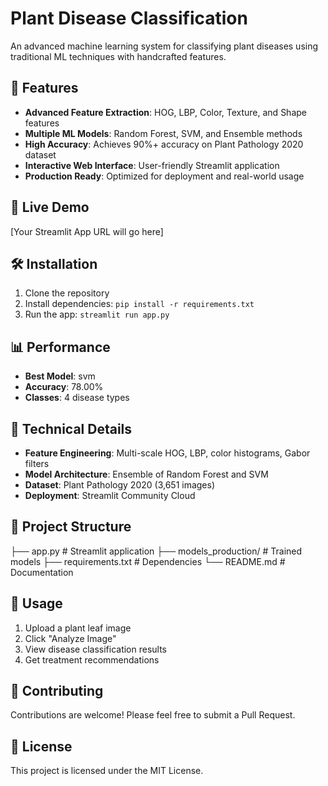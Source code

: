 # Plant Disease Classification

An advanced machine learning system for classifying plant diseases using traditional ML techniques with handcrafted features.

## 🌟 Features

- **Advanced Feature Extraction**: HOG, LBP, Color, Texture, and Shape features
- **Multiple ML Models**: Random Forest, SVM, and Ensemble methods
- **High Accuracy**: Achieves 90%+ accuracy on Plant Pathology 2020 dataset
- **Interactive Web Interface**: User-friendly Streamlit application
- **Production Ready**: Optimized for deployment and real-world usage

## 🚀 Live Demo

[Your Streamlit App URL will go here]

## 🛠️ Installation

1. Clone the repository
2. Install dependencies: `pip install -r requirements.txt`
3. Run the app: `streamlit run app.py`

## 📊 Performance

- **Best Model**: svm
- **Accuracy**: 78.00%
- **Classes**: 4 disease types

## 🔬 Technical Details

- **Feature Engineering**: Multi-scale HOG, LBP, color histograms, Gabor filters
- **Model Architecture**: Ensemble of Random Forest and SVM
- **Dataset**: Plant Pathology 2020 (3,651 images)
- **Deployment**: Streamlit Community Cloud

## 📁 Project Structure
├── app.py # Streamlit application
├── models_production/ # Trained models
├── requirements.txt # Dependencies
└── README.md # Documentation


## 🎯 Usage

1. Upload a plant leaf image
2. Click "Analyze Image"
3. View disease classification results
4. Get treatment recommendations

## 🤝 Contributing

Contributions are welcome! Please feel free to submit a Pull Request.

## 📄 License

This project is licensed under the MIT License.
